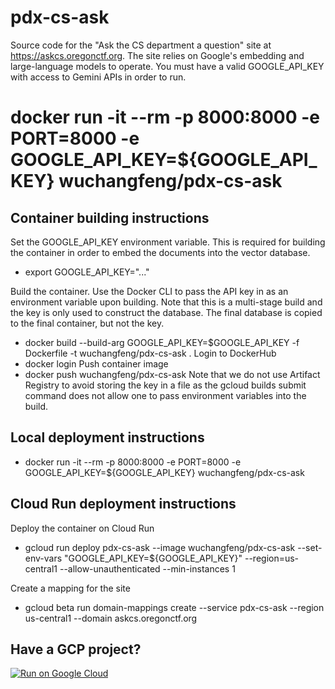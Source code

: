 # pdx-cs-ask
Source code for the "Ask the CS department a question" site at https://askcs.oregonctf.org.  The site relies on Google's embedding and large-language models to operate.  You must have a valid GOOGLE_API_KEY with access to Gemini APIs in order to run.

#  docker run -it --rm -p 8000:8000 -e PORT=8000 -e GOOGLE_API_KEY=${GOOGLE_API_KEY} wuchangfeng/pdx-cs-ask

## Container building instructions
Set the GOOGLE_API_KEY environment variable.  This is required for building the container in order to embed the documents into the vector database.
* export GOOGLE_API_KEY="..."

Build the container.  Use the Docker CLI to pass the API key in as an environment variable upon building.  Note that this is a multi-stage build and the key is only used to construct the database.  The final database is copied to the final container, but not the key.
* docker build --build-arg GOOGLE_API_KEY=$GOOGLE_API_KEY -f Dockerfile -t wuchangfeng/pdx-cs-ask .
Login to DockerHub
*  docker login
Push container image
*  docker push wuchangfeng/pdx-cs-ask
Note that we do not use Artifact Registry to avoid storing the key in a file as the gcloud builds submit command does not allow one to pass environment variables into the build.

## Local deployment instructions
*  docker run -it --rm -p 8000:8000 -e PORT=8000 -e GOOGLE_API_KEY=${GOOGLE_API_KEY} wuchangfeng/pdx-cs-ask

## Cloud Run deployment instructions
Deploy the container on Cloud Run
* gcloud run deploy pdx-cs-ask --image wuchangfeng/pdx-cs-ask --set-env-vars "GOOGLE_API_KEY=${GOOGLE_API_KEY}" --region=us-central1 --allow-unauthenticated --min-instances 1

Create a mapping for the site
* gcloud beta run domain-mappings create --service pdx-cs-ask --region us-central1 --domain askcs.oregonctf.org

## Have a GCP project?
[![Run on Google Cloud](https://deploy.cloud.run/button.svg)](https://deploy.cloud.run)
